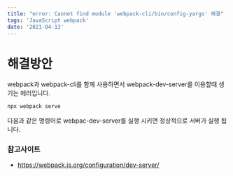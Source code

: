 ```yaml
---
title: "error: Cannot find module 'webpack-cli/bin/config-yargs' 해결"
tags: 'JavaScript webpack'
date: '2021-04-13'
---
```


 # 해결방안

webpack과 webpack-cli를 함께 사용하면서 webpack-dev-server를 이용할때 생기는 에러입니다.

```cmd
npx webpack serve
```

다음과 같은 명령어로 webpac-dev-server를 실행 시키면 정상적으로 서버가 실행 됩니다.

### 참고사이트

- https://webpack.js.org/configuration/dev-server/